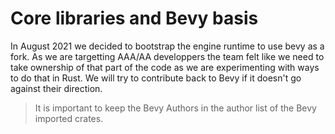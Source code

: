 # Core libraries and Bevy basis

In August 2021 we decided to bootstrap the engine runtime to use bevy as a fork. As we are targetting AAA/AA developpers the team felt like we need to take ownership of that part of the code as we are experimenting with ways to do that in Rust. We will try to contribute back to Bevy if it doesn't go against their direction.

> It is important to keep the Bevy Authors in the author list of the Bevy imported crates.
